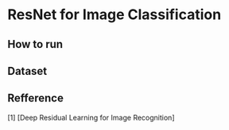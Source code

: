 
# ResNet for Image Classification

## How to run

## Dataset

## Refference
[1] [Deep Residual Learning for Image Recognition]
